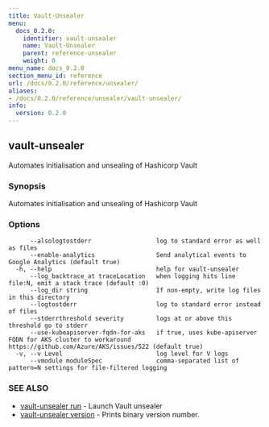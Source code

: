 ```yaml
---
title: Vault-Unsealer
menu:
  docs_0.2.0:
    identifier: vault-unsealer
    name: Vault-Unsealer
    parent: reference-unsealer
    weight: 0
menu_name: docs_0.2.0
section_menu_id: reference
url: /docs/0.2.0/reference/unsealer/
aliases:
- /docs/0.2.0/reference/unsealer/vault-unsealer/
info:
  version: 0.2.0
---
```


## vault-unsealer

Automates initialisation and unsealing of Hashicorp Vault

### Synopsis

Automates initialisation and unsealing of Hashicorp Vault

### Options

```
      --alsologtostderr                  log to standard error as well as files
      --enable-analytics                 Send analytical events to Google Analytics (default true)
  -h, --help                             help for vault-unsealer
      --log_backtrace_at traceLocation   when logging hits line file:N, emit a stack trace (default :0)
      --log_dir string                   If non-empty, write log files in this directory
      --logtostderr                      log to standard error instead of files
      --stderrthreshold severity         logs at or above this threshold go to stderr
      --use-kubeapiserver-fqdn-for-aks   if true, uses kube-apiserver FQDN for AKS cluster to workaround https://github.com/Azure/AKS/issues/522 (default true)
  -v, --v Level                          log level for V logs
      --vmodule moduleSpec               comma-separated list of pattern=N settings for file-filtered logging
```

### SEE ALSO

* [vault-unsealer run](/docs/0.2.0/reference/unsealer/vault-unsealer_run)	 - Launch Vault unsealer
* [vault-unsealer version](/docs/0.2.0/reference/unsealer/vault-unsealer_version)	 - Prints binary version number.

